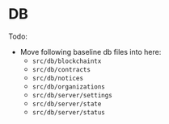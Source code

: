 # DB

Todo:
- Move following baseline db files into here:
  - `src/db/blockchaintx`
  - `src/db/contracts`
  - `src/db/notices`
  - `src/db/organizations`
  - `src/db/server/settings`
  - `src/db/server/state`
  - `src/db/server/status`

